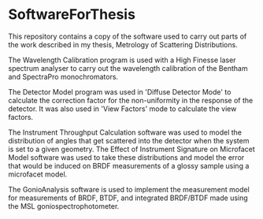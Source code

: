 # SoftwareForThesis
This repository contains a copy of the software used to carry out parts of the work described in my thesis, Metrology of Scattering Distributions.

The Wavelength Calibration program is used with a High Finesse laser spectrum analyser to carry out the wavelength calibration of the Bentham and SpectraPro monochromators.

The Detector Model program was used in 'Diffuse Detector Mode' to calculate the correction factor for the non-uniformity in the response of the detector. It was also used in 'View Factors' mode to calculate the view factors.

The Instrument Throughput Calculation software was used to model the distribution of angles that get scattered into the detector when the system is set to a given geometry. The Effect of Instrument Signature on Microfacet Model software was used to take these distributions and model the error that would be induced on BRDF measurements of a glossy sample using a microfacet model.

The GonioAnalysis software is used to implement the measurement model for measurements of BRDF, BTDF, and integrated BRDF/BTDF made using the MSL goniospectrophotometer.
